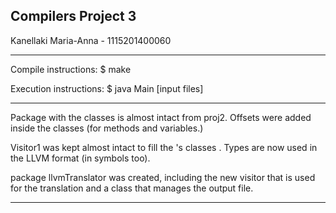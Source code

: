 Compilers Project 3
-----------------
Kanellaki Maria-Anna  -  1115201400060


-----------------

Compile instructions: $ make

Execution instructions: $ java Main [input files]

-----------------

Package <symbols> with the classes is almost intact from proj2. Offsets were added inside the classes (for methods and 
variables.)

Visitor1 was kept almost intact to fill the <symbols>'s classes . Types are now used in the LLVM format (in symbols too).

package llvmTranslator was created, including the new visitor that is used for the translation and a class that manages
the output file.





-----------------

